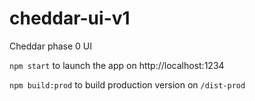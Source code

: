 # cheddar-ui-v1
Cheddar phase 0 UI

`npm start` to launch the app on http://localhost:1234

`npm build:prod` to build production version on `/dist-prod`

